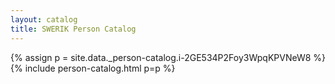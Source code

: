 ```yaml
---
layout: catalog
title: SWERIK Person Catalog
---
```

{% assign p = site.data._person-catalog.i-2GE534P2Foy3WpqKPVNeW8 %}
{% include person-catalog.html p=p %}

